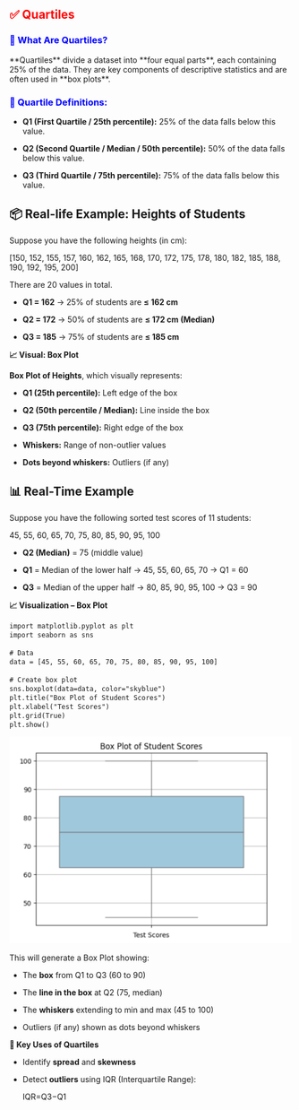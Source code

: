 <h2 style="color:red;">✅ Quartiles</h2>


<h3 style="color:blue;">📌 What Are Quartiles?</h3>
**Quartiles** divide a dataset into **four equal parts**, each containing 25% of the data. They are key components of descriptive statistics and are often used in **box plots**.

<h3 style="color:blue;">🔢 Quartile Definitions:</h3>

- **Q1 (First Quartile / 25th percentile):** 25% of the data falls below this value.

- **Q2 (Second Quartile / Median / 50th percentile):** 50% of the data falls below this value.

- **Q3 (Third Quartile / 75th percentile):** 75% of the data falls below this value.


## 📦 Real-life Example: Heights of Students

Suppose you have the following heights (in cm):

[150, 152, 155, 157, 160, 162, 165, 168, 170, 172, 175, 178, 180, 182, 185, 188, 190, 192, 195, 200]


There are 20 values in total.

- **Q1 = 162** → 25% of students are **≤ 162 cm**

- **Q2 = 172** → 50% of students are **≤ 172 cm (Median)**

- **Q3 = 185** → 75% of students are **≤ 185 cm**

**📈 Visual: Box Plot**


**Box Plot of Heights**, which visually represents:

- **Q1 (25th percentile):** Left edge of the box

- **Q2 (50th percentile / Median):** Line inside the box

- **Q3 (75th percentile):** Right edge of the box

- **Whiskers:** Range of non-outlier values

- **Dots beyond whiskers:** Outliers (if any)


## 📊 Real-Time Example

Suppose you have the following sorted test scores of 11 students:

45, 55, 60, 65, 70, 75, 80, 85, 90, 95, 100


- **Q2 (Median)** = 75 (middle value)

- **Q1** = Median of the lower half → 45, 55, 60, 65, 70 → Q1 = 60

- **Q3** = Median of the upper half → 80, 85, 90, 95, 100 → Q3 = 90

**📈 Visualization – Box Plot**

```
import matplotlib.pyplot as plt
import seaborn as sns

# Data
data = [45, 55, 60, 65, 70, 75, 80, 85, 90, 95, 100]

# Create box plot
sns.boxplot(data=data, color="skyblue")
plt.title("Box Plot of Student Scores")
plt.xlabel("Test Scores")
plt.grid(True)
plt.show()
```

![alt text](../images/quartiles1.png)

This will generate a Box Plot showing:

- The **box** from Q1 to Q3 (60 to 90)

- The **line in the box** at Q2 (75, median)

- The **whiskers** extending to min and max (45 to 100)

- Outliers (if any) shown as dots beyond whiskers

**📌 Key Uses of Quartiles**

- Identify **spread** and **skewness**

- Detect **outliers** using IQR (Interquartile Range):
  
  IQR=Q3−Q1

